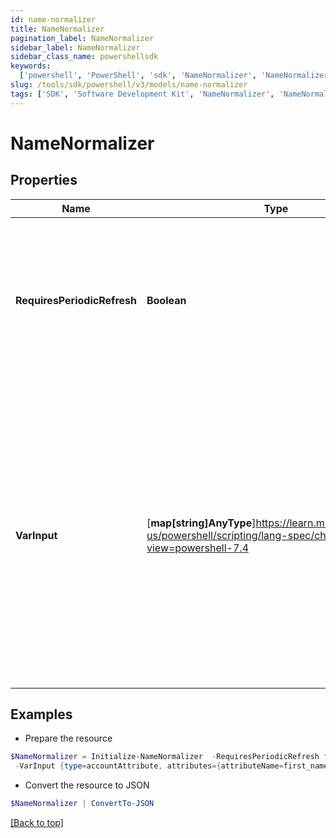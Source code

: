 ```yaml
---
id: name-normalizer
title: NameNormalizer
pagination_label: NameNormalizer
sidebar_label: NameNormalizer
sidebar_class_name: powershellsdk
keywords:
  ['powershell', 'PowerShell', 'sdk', 'NameNormalizer', 'NameNormalizer']
slug: /tools/sdk/powershell/v3/models/name-normalizer
tags: ['SDK', 'Software Development Kit', 'NameNormalizer', 'NameNormalizer']
---
```


# NameNormalizer

## Properties

| Name | Type | Description | Notes |
| --- | --- | --- | --- |
| **RequiresPeriodicRefresh** | **Boolean** | A value that indicates whether the transform logic should be re-evaluated every evening as part of the identity refresh process | [optional] [default to $false] |
| **VarInput** | [**map[string]AnyType**]https://learn.microsoft.com/en-us/powershell/scripting/lang-spec/chapter-04?view=powershell-7.4 | This is an optional attribute that can explicitly define the input data which will be fed into the transform logic. If input is not provided, the transform will take its input from the source and attribute combination configured via the UI. | [optional] |

## Examples

- Prepare the resource

```powershell
$NameNormalizer = Initialize-NameNormalizer  -RequiresPeriodicRefresh false `
 -VarInput {type=accountAttribute, attributes={attributeName=first_name, sourceName=Source}}
```

- Convert the resource to JSON

```powershell
$NameNormalizer | ConvertTo-JSON
```

[[Back to top]](#)
